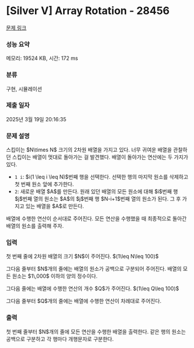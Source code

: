 # [Silver V] Array Rotation - 28456 

[문제 링크](https://www.acmicpc.net/problem/28456) 

### 성능 요약

메모리: 19524 KB, 시간: 172 ms

### 분류

구현, 시뮬레이션

### 제출 일자

2025년 3월 19일 20:16:35

### 문제 설명

<p>스킵이는 $N\times N$ 크기의 2차원 배열을 가지고 있다. 너무 귀여운 배열을 관찰하던 스킵이는 배열이 멋대로 돌아가는 걸 발견했다. 배열이 돌아가는 연산에는 두 가지가 있다.</p>

<ul>
	<li><code>1 i</code>: $i(1 \leq i \leq N)$번째 행을 선택한다. 선택한 행의 마지막 원소를 삭제하고 첫 번째 원소 앞에 추가한다.</li>
	<li><code>2</code>: 새로운 배열 $A$를 만든다. 원래 있던 배열의 모든 원소에 대해 $i$번째 행 $j$번째 열의 원소는 $A$의 $j$번째 행 $N-i+1$번째 열의 원소가 된다. 그 후 가지고 있는 배열을 $A$로 만든다.</li>
</ul>

<p>배열에 수행한 연산이 순서대로 주어진다. 모든 연산을 수행했을 때 최종적으로 돌아간 배열의 원소를 출력해 주자.</p>

### 입력 

 <p>첫 번째 줄에 2차원 배열의 크기 $N$이 주어진다. $(1\leq N\leq 100)$</p>

<p>그다음 줄부터 $N$개의 줄에는 배열의 원소가 공백으로 구분되어 주어진다. 배열의 모든 원소는 $1\,000$ 이하의 양의 정수이다.</p>

<p>그다음 줄에는 배열에 수행한 연산의 개수 $Q$가 주어진다. $(1\leq Q\leq 100)$</p>

<p>그다음 줄부터 $Q$개의 줄에는 배열에 수행한 연산이 차례대로 주어진다.</p>

### 출력 

 <p>첫 번째 줄부터 $N$개의 줄에 모든 연산을 수행한 배열을 출력한다. 같은 행의 원소는 공백으로 구분하고 각 행마다 개행문자로 구분한다.</p>

